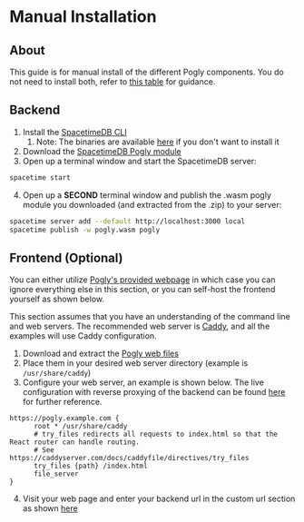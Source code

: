 # Manual Installation
## About
This guide is for manual install of the different Pogly components. You do not need to install both, refer to [this table](/index.md#installation) for guidance.

## Backend
1. Install the [SpacetimeDB CLI](https://spacetimedb.com/install)
    1. Note: The binaries are available [here](https://github.com/clockworklabs/SpacetimeDB/releases/tag/v0.11.1-beta) if you don't want to install it
2. Download
   the [SpacetimeDB Pogly module](https://github.com/PoglyApp/pogly-standalone/releases/latest/download/spacetimedb-module.zip)
3. Open up a terminal window and start the SpacetimeDB server:

```bash
spacetime start
```

4. Open up a **SECOND** terminal window and publish the .wasm pogly module you downloaded (and extracted from the .zip) to your server:

```bash
spacetime server add --default http://localhost:3000 local
spacetime publish -w pogly.wasm pogly
```

## Frontend (Optional)
You can either utilize [Pogly's provided webpage](https://standalone.pogly.gg/) in which case you can ignore everything else in this section, or you can self-host the frontend yourself as shown below.

This section assumes that you have an understanding of the command line and web servers. The recommended web server is [Caddy](https://caddyserver.com/), and all the examples will use Caddy configuration.

1. Download and extract the [Pogly web files](https://github.com/PoglyApp/pogly-standalone/releases/latest/download/web-files.zip)
2. Place them in your desired web server directory (example is `/usr/share/caddy`)
3. Configure your web server, an example is shown below. The live configuration with reverse proxying of the backend can be found [here](https://github.com/poglyapp/pogly-standalone/blob/main/docker/Caddyfile) for further reference.

```caddyfile
https://pogly.example.com {
      root * /usr/share/caddy
      # try_files redirects all requests to index.html so that the React router can handle routing.
      # See https://caddyserver.com/docs/caddyfile/directives/try_files
      try_files {path} /index.html
      file_server
}
```

4. Visit your web page and enter your backend url in the custom url section as shown [here](/install/docker.md#usage)
